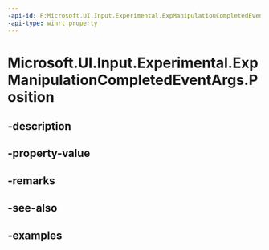 ```yaml
---
-api-id: P:Microsoft.UI.Input.Experimental.ExpManipulationCompletedEventArgs.Position
-api-type: winrt property
---
```


# Microsoft.UI.Input.Experimental.ExpManipulationCompletedEventArgs.Position

<!--
public Windows.Foundation.Point Position { get; }
-->


## -description

## -property-value

## -remarks

## -see-also

## -examples


